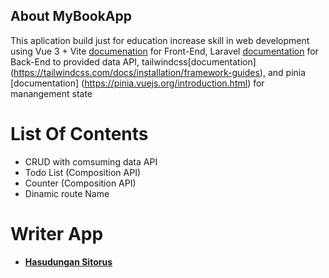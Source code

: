 ## About MyBookApp
This aplication build just for education increase skill in web development using Vue 3 + Vite [documenation](https://v3.vuejs.org/api/sfc-script-setup.html#sfc-script-setup)  for Front-End, Laravel [documentation](https://laravel.com/docs/9.x/) for Back-End to provided data API, tailwindcss[documentation] (https://tailwindcss.com/docs/installation/framework-guides), and pinia [documentation] (https://pinia.vuejs.org/introduction.html) for manangement state 

# List Of Contents
- CRUD with comsuming data API
- Todo List (Composition API)
- Counter (Composition API)
- Dinamic route Name
# Writer App
- **[Hasudungan Sitorus](https://twitter.com/jung_doeng)**


